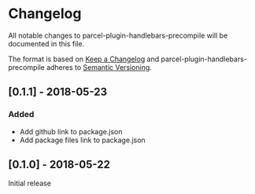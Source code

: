 # Changelog

All notable changes to parcel-plugin-handlebars-precompile will be documented in this file.

The format is based on [Keep a Changelog](http://keepachangelog.com/en/1.0.0/)
and parcel-plugin-handlebars-precompile adheres to [Semantic Versioning](http://semver.org/spec/v2.0.0.html).

## [0.1.1] - 2018-05-23

### Added

* Add github link to package.json
* Add package files link to package.json

## [0.1.0] - 2018-05-22

Initial release
